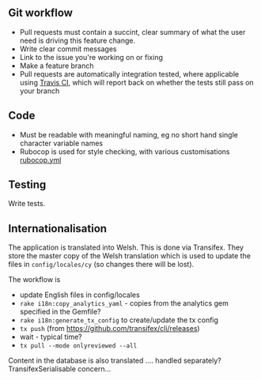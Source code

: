 ## Git workflow ##

- Pull requests must contain a succint, clear summary of what the user need is driving this feature change.
- Write clear commit messages
- Link to the issue you're working on or fixing
- Make a feature branch
- Pull requests are automatically integration tested, where applicable using [Travis CI](https://travis-ci.org/), which will report back on whether the tests still pass on your branch

## Code ##

- Must be readable with meaningful naming, eg no short hand single character variable names
- Rubocop is used for style checking, with various customisations [rubocop.yml](https://github.com/BathHacked/.rubocop.yml)

## Testing ##

Write tests.

## Internationalisation

The application is translated into Welsh.  This is done via Transifex.  They store the master copy of the Welsh
translation which is used to update the files in `config/locales/cy` (so changes there will be lost).

The workflow is

- update English files in config/locales
- `rake i18n:copy_analytics_yaml` - copies from the analytics gem specified in the Gemfile?
- `rake i18n:generate_tx_config` to create/update the tx config
- `tx push` (from https://github.com/transifex/cli/releases)
- wait - typical time?
- `tx pull --mode onlyreviewed --all`

Content in the database is also translated .... 
handled separately?
TransifexSerialisable concern...
